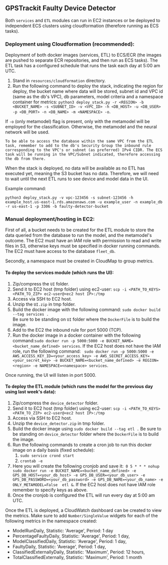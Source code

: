## GPSTrackit Faulty Device Detector

Both ``services`` and ``ETL`` modules can run in EC2 instances or be deployed to independent ECS clusters using cloudformation (therefore running as ECS tasks). 

### Deployment using Cloudformation (recommended):

Deployment of both docker images (services, ETL) to ECS/ECR (the images are pushed to separate ECR repositories, and then run as ECS tasks). The ETL task has a configured schedule that runs the task each 
day at 5:00 am UTC. 

1. Stand in ``resources/cloudformation`` directory.
2. Run the following command to deploy the stack, indicating the region for deploy, the bucket name where data will be stored, subnet id and VPC id (same as the db's VPC), db
parameters, model criteria and a namespace container for metrics: ``python3 deploy_stack.py -r <REGION> -b <BUCKET_NAME> -s <SUBNET_ID> -v <VPC_ID> -h <DB_HOST> -u <DB_USER> -p <DB_PORT> -n <DB_NAME> -m <NAMESPACE> -o``. 

If `-o` (only metamodel) flag is present, only with the metamodel will be employed for the classification. Otherwise, the metamodel and the neural network will be used. 

``To be able to access the database within the same VPC from the ETL task, remember to add to the db's Security Group the inbound rule corresponding to the VPC's or subnet (as preferred) IPv4 CIDR. The ECS task will be running in the VPC/Subnet indicated, therefore accessing the db from there.``

When the stack is deployed, no data will be available as no ETL has executed yet, meaning the S3 bucket has no data. Therefore, we will need to wait until the next ETL runs to see device and model data in the UI.

Example command:

``
python3 deploy_stack.py -v vpc-123456 -s subnet-123456 -h example_host.us-east-1.rds.amazonaws.com -u example_user -n example_db -r us-east-1 -p 3306 -b faulty-detector-bucket
``

### Manual deployment/hosting in EC2:

First of all, a bucket needs to be created for the ETL module to store the data queried from the database to run the model, and the metamodel's 
outcome. The EC2 must have an IAM role with permission to read and write files in S3, otherwise keys must be specified 
in docker running commands. The EC2 must have access to the database ``fleet_db``.

Secondly, a namespace must be created in CloudMap to group metrics. 

#### To deploy the services module (which runs the UI):
1. Zip/compress the ``UI`` folder.
2. Send it to EC2 host (tmp folder) using ec2-user: ``scp -i <PATH_TO_KEYS> <PATH_TO_ZIP> ec2-user@<ec2 host IP>:/tmp``
3. Access via SSH to EC2 host.
4. Unzip the ``UI.zip`` in tmp folder.
5. Build the docker image with the following command: ``sudo docker build --tag services .``<br /> 
Be sure to be standing on ``UI`` folder where the ``DockerFile`` is to build the image.
6. Add to the EC2 the inbound rule for port 5000 (TCP).
7. Run the docker image in a docker container with the following command:``sudo docker run -p 5000:5000 -e BUCKET_NAME=<bucket_name_defined> services``. If
the EC2 host does not have the IAM role, run the following command:
`` sudo docker run -p 5000:5000 -e AWS_ACCESS_KEY_ID=<your_access_key> -e AWS_SECRET_ACCESS_KEY=<your_secret_key> -e BUCKET_NAME=<bucket_name_defined> -e REGION=<region> -e NAMESPACE=<namespace> services``.

Once running, the UI will listen in port 5000.

#### To deploy the ETL module (which runs the model for the previous day using last week's data):
1. Zip/compress the ``device_detector`` folder.
2. Send it to EC2 host (tmp folder) using ec2-user: ``scp -i <PATH_TO_KEYS> <PATH_TO_ZIP> ec2-user@<ec2 host IP>:/tmp``
3. Access via SSH to EC2 host.
4. Unzip the ``device_detector.zip`` in tmp folder.
5. Build the docker image using ``sudo docker build --tag etl .`` 
Be sure to be standing on ``device_detector`` folder where the ``DockerFile`` is to build the image.
6. Run the following commands to create a cron job to run this docker image on a daily basis (fixed schedule):
   1. ``sudo service crond start``
   2. ``crontab -e``
7. Here you will create the following cronjob and save it:`` 0 5 * * * nohup sudo docker run -e BUCKET_NAME=<bucket_name_defined> -e GPS_DB_HOST=<your_db_host> -e GPS_DB_USER=<your_db_user> -e GPS_DB_PASSWORD=<your_db_password> -e GPS_DB_NAME=<your_db_name> -e ONLY_METAMODEL=False  etl &``.
If the EC2 host does not have IAM role remember to specify keys as above.
8. Once the cronjob is configured the ETL will run every day at 5:00 am UTC.

Once the ETL is deployed, a CloudWatch dashboard can be created to view the metrics. 
Make sure to add `Number/SingleValue` widgets for each of the following metrics in the namespace created:
- ModelRunDaily, Statistic: 'Average', Period: 1 day
- PercentageFaultyDaily, Statistic: 'Average', Period: 1 day,
- ModelClassifiedDaily, Statistic: 'Average', Period: 1 day,
- FaultyDaily, Statistic: 'Average', Period: 1 day,
- ClassifiedExternallyDaily, Statistic: 'Maximum', Period: 12 hours,
- TotalClassifiedExternally, Statistic: 'Maximum', Period: 1 month
